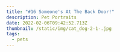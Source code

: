```yaml
---
title: "#16 Someone's At The Back Door!"
description: Pet Portraits
date: 2022-02-06T09:42:52.713Z
thumbnail: /static/img/cat_dog-2-1-.jpg
tags:
  - pets
---
```


